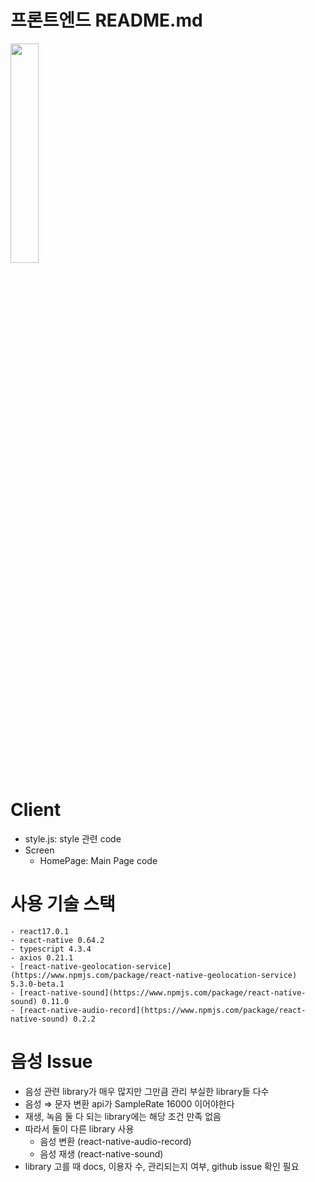 # 프론트엔드 README.md

<img src = "https://user-images.githubusercontent.com/35593748/156006882-74d01f1e-22bf-4176-b246-d380a213b9b7.png" width="30%" height="30%">

# Client
  - style.js: style 관련 code
  - Screen
    - HomePage: Main Page code

   
   
   
# 사용 기술 스택
    - react17.0.1
    - react-native 0.64.2
    - typescript 4.3.4
    - axios 0.21.1
    - [react-native-geolocation-service](https://www.npmjs.com/package/react-native-geolocation-service) 5.3.0-beta.1
    - [react-native-sound](https://www.npmjs.com/package/react-native-sound) 0.11.0
    - [react-native-audio-record](https://www.npmjs.com/package/react-native-sound) 0.2.2
    
# 음성 Issue
- 음성 관련 library가 매우 많지만 그만큼 관리 부실한 library들 다수
- 음성 ⇒ 문자 변환 api가 SampleRate 16000 이어야한다
- 재생, 녹음 둘 다 되는 library에는 해당 조건 만족 없음
- 따라서 둘이 다른 library 사용
   - 음성 변환 (react-native-audio-record)
   - 음성 재생 (react-native-sound)
- library 고를 때 docs, 이용자 수, 관리되는지 여부, github issue 확인 필요
